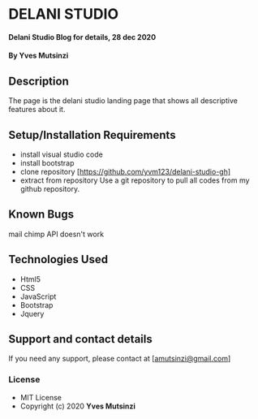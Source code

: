 # DELANI STUDIO
#### Delani Studio Blog for details, 28 dec 2020
#### By **Yves Mutsinzi**
## Description
The page is the delani studio landing page that shows all descriptive features about it.
## Setup/Installation Requirements
* install visual studio code
* install bootstrap
* clone repository [https://github.com/yvm123/delani-studio-gh]
* extract from repository
Use a git repository to pull all codes from my github repository.
## Known Bugs
mail chimp API doesn't work
## Technologies Used
* Html5
* CSS
* JavaScript
* Bootstrap
* Jquery
## Support and contact details
If you need any support, please contact at [amutsinzi@gmail.com]
### License
* MIT License
* Copyright (c) 2020 **Yves Mutsinzi**
